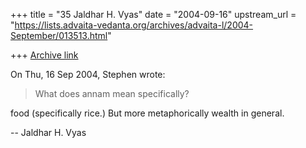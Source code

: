 +++
title = "35 Jaldhar H. Vyas"
date = "2004-09-16"
upstream_url = "https://lists.advaita-vedanta.org/archives/advaita-l/2004-September/013513.html"

+++
[Archive link](https://lists.advaita-vedanta.org/archives/advaita-l/2004-September/013513.html)

On Thu, 16 Sep 2004, Stephen wrote:

>  What does annam mean specifically?
>

food (specifically rice.)  But more metaphorically wealth in general.

-- 
Jaldhar H. Vyas <jaldhar at braincells.com>

